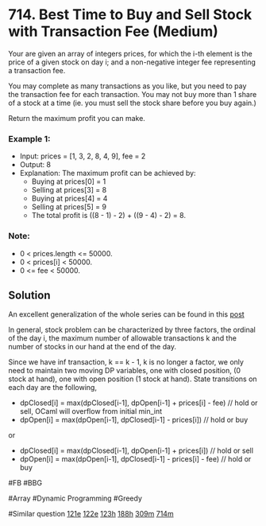 # 714. Best Time to Buy and Sell Stock with Transaction Fee (Medium)

Your are given an array of integers prices, for which the i-th element is the price of a given stock on day i; and a non-negative integer fee representing a transaction fee.

You may complete as many transactions as you like, but you need to pay the transaction fee for each transaction. You may not buy more than 1 share of a stock at a time (ie. you must sell the stock share before you buy again.)

Return the maximum profit you can make.

### Example 1:
- Input: prices = [1, 3, 2, 8, 4, 9], fee = 2
- Output: 8
- Explanation: The maximum profit can be achieved by:
    - Buying at prices[0] = 1
    - Selling at prices[3] = 8
    - Buying at prices[4] = 4
    - Selling at prices[5] = 9
    - The total profit is ((8 - 1) - 2) + ((9 - 4) - 2) = 8.

### Note:
- 0 < prices.length <= 50000.
- 0 < prices[i] < 50000.
- 0 <= fee < 50000.

## Solution
An excellent generalization of the whole series can be found in this [post](https://leetcode.com/problems/best-time-to-buy-and-sell-stock-with-transaction-fee/discuss/108870/Most-consistent-ways-of-dealing-with-the-series-of-stock-problems)

In general, stock problem can be characterized by three factors, the ordinal of the day i, the maximum number of allowable transactions k and the number of stocks in our hand at the end of the day.

Since we have inf transaction, k == k - 1, k is no longer a factor, we only need to maintain two moving DP variables, one with closed position, (0 stock at hand), one with open position (1 stock at hand). State transitions on each day are the following,
- dpClosed[i] = max(dpClosed[i-1], dpOpen[i-1] + prices[i] - fee) // hold or sell, OCaml will overflow from initial min_int
- dpOpen[i]   = max(dpOpen[i-1],   dpClosed[i-1] - prices[i])     // hold or buy

or

- dpClosed[i] = max(dpClosed[i-1], dpOpen[i-1] + prices[i])         // hold or sell
- dpOpen[i]   = max(dpOpen[i-1],   dpClosed[i-1] - prices[i] - fee) // hold or buy

#FB #BBG

#Array #Dynamic Programming #Greedy

#Similar question
[121e](../p121e/README.md) [122e](../p122e/README.md) [123h](../p123h/README.md) [188h](../p188h/README.md) [309m](../p309m/README.md) [714m](../p714m/README.md)

